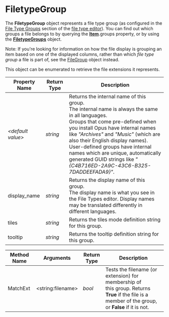 # FiletypeGroup

The **FiletypeGroup** object represents a file type group (as configured in the [File Type Groups](/Manual/file_types/file_type_groups.md) section of the [file type editor](/Manual/file_types/README.md)). You can find out which groups a file belongs to by querying the **[Item](item.md)**.groups property, or by using the **[FiletypeGroups](filetypegroups.md)** object.  
  
Note: If you're looking for information on how the file display is grouping an item based on one of the displayed columns, rather than which *file type group* a file is part of, see the [FileGroup](filegroup.md) object instead.  
  
This object can be enumerated to retrieve the file extensions it represents.  

| Property Name | Return Type | Description |
| --- | --- | --- |
| *\<default value\>* | *string* | Returns the internal name of this group.  <br />The internal name is always the same in all languages.  <br />Groups that come pre-defined when you install Opus have internal names like *"Archives"* and *"Music"* (which are also their English display names).  <br />User-defined groups have internal names which are unique, automatically generated GUID strings like *"{C4B716ED-2A9C-43C6-B325-7DADDEEFADA9}"*. |
| display_name | *string* | Returns the display name of this group.  <br />The display name is what you see in the File Types editor. Display names may be translated differently in different languages. |
| tiles | *string* | Returns the tiles mode definition string for this group. |
| tooltip | *string* | Returns the tooltip definition string for this group. |

| Method Name | **Arguments** | Return Type | Description |
| --- | --- | --- | --- |
| MatchExt | \<string:filename\> | *bool* | Tests the filename (or extension) for membership of this group. Returns **True** if the file is a member of the group, or **False** if it is not. |

